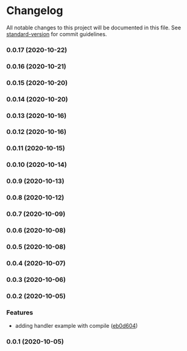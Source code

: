 # Changelog

All notable changes to this project will be documented in this file. See [standard-version](https://github.com/conventional-changelog/standard-version) for commit guidelines.

### 0.0.17 (2020-10-22)

### 0.0.16 (2020-10-21)

### 0.0.15 (2020-10-20)

### 0.0.14 (2020-10-20)

### 0.0.13 (2020-10-16)

### 0.0.12 (2020-10-16)

### 0.0.11 (2020-10-15)

### 0.0.10 (2020-10-14)

### 0.0.9 (2020-10-13)

### 0.0.8 (2020-10-12)

### 0.0.7 (2020-10-09)

### 0.0.6 (2020-10-08)

### 0.0.5 (2020-10-08)

### 0.0.4 (2020-10-07)

### 0.0.3 (2020-10-06)

### 0.0.2 (2020-10-05)


### Features

* adding handler example with compile ([eb0d604](https://github.com/JordanSinko/the-autoscaling-kinesis-stream/commit/eb0d604f90edbd1e9c8ec93c6d516aa4322096ba))

### 0.0.1 (2020-10-05)
